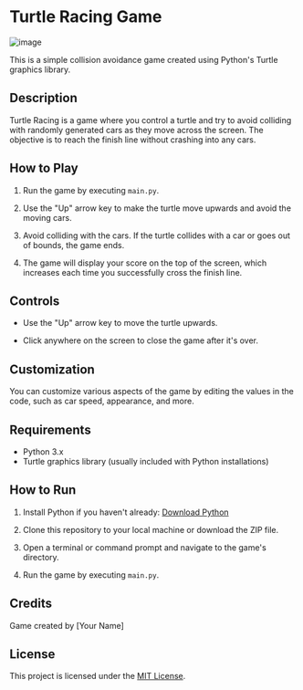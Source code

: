 # Turtle Racing Game
![image](https://github.com/Souheilaso/100Days_Python/assets/74138100/471836df-310a-45d0-be8c-886e0586f27d)

This is a simple collision avoidance game created using Python's Turtle graphics library.

## Description

Turtle Racing is a game where you control a turtle and try to avoid colliding with randomly generated cars as they move across the screen. The objective is to reach the finish line without crashing into any cars.

## How to Play

1. Run the game by executing `main.py`.

2. Use the "Up" arrow key to make the turtle move upwards and avoid the moving cars.

3. Avoid colliding with the cars. If the turtle collides with a car or goes out of bounds, the game ends.

4. The game will display your score on the top of the screen, which increases each time you successfully cross the finish line.

## Controls

- Use the "Up" arrow key to move the turtle upwards.

- Click anywhere on the screen to close the game after it's over.

## Customization

You can customize various aspects of the game by editing the values in the code, such as car speed, appearance, and more.

## Requirements

- Python 3.x
- Turtle graphics library (usually included with Python installations)

## How to Run

1. Install Python if you haven't already: [Download Python](https://www.python.org/downloads/)

2. Clone this repository to your local machine or download the ZIP file.

3. Open a terminal or command prompt and navigate to the game's directory.

4. Run the game by executing `main.py`.

## Credits

Game created by [Your Name]

## License

This project is licensed under the [MIT License](LICENSE).

